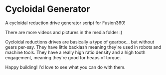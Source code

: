 # Cycloidal Generator
A cycloidal reduction drive generator script for Fusion360!


There are more videos and pictures in the media folder :)

Cycloidal reductions drives are basically a type of gearbox... but without gears per-say. They have little backlash meaning they're used in robots and machine tools. They have a really high ratio density and a high tooth engagement, meaning they're good for heaps of torque.

Happy building! I'd love to see what you can do with them.
